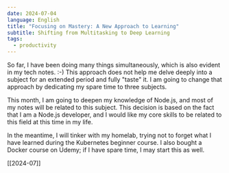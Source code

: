 ```yaml
---
date: 2024-07-04
language: English
title: "Focusing on Mastery: A New Approach to Learning"
subtitle: Shifting from Multitasking to Deep Learning
tags:
  - productivity
---
```

So far, I have been doing many things simultaneously, which is also evident in my tech notes. :-) This approach does not help me delve deeply into a subject for an extended period and fully "taste" it. I am going to change that approach by dedicating my spare time to three subjects.

This month, I am going to deepen my knowledge of Node.js, and most of my notes will be related to this subject. This decision is based on the fact that I am a Node.js developer, and I would like my core skills to be related to this field at this time in my life.

In the meantime, I will tinker with my homelab, trying not to forget what I have learned during the Kubernetes beginner course. I also bought a Docker course on Udemy; if I have spare time, I may start this as well.

[[2024-07]]

